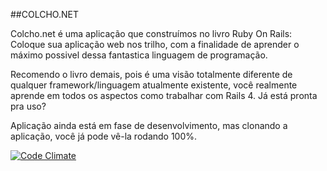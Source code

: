##COLCHO.NET

Colcho.net é uma aplicação que construímos no livro Ruby On Rails: Coloque sua aplicação web nos trilho, com a finalidade de aprender o máximo possivel dessa fantastica linguagem de programação.

Recomendo o livro demais, pois é uma visão totalmente diferente de qualquer framework/linguagem atualmente existente, você realmente aprende em todos os aspectos como trabalhar com Rails 4.
Já está pronta pra uso?

Aplicação ainda está em fase de desenvolvimento, mas clonando a aplicação, você já pode vê-la rodando 100%.


[![Code Climate](https://codeclimate.com/github/Nicacioneto/colchonet/badges/gpa.svg)](https://codeclimate.com/github/Nicacioneto/colchonet)
